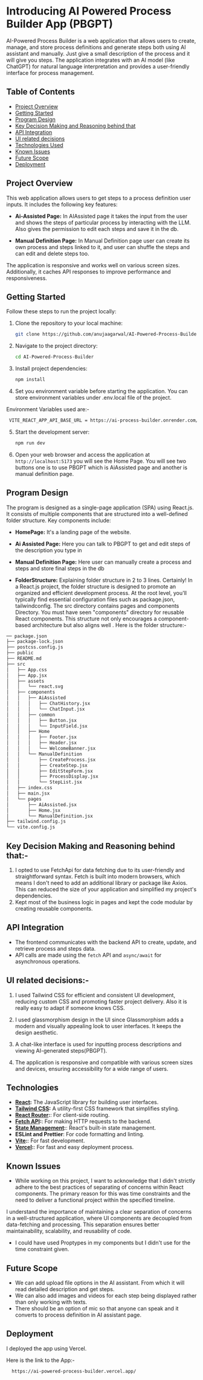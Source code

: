 # Introducing AI Powered Process Builder App (PBGPT)

AI-Powered Process Builder is a web application that allows users to create, manage, and store process definitions and generate steps both using AI assistant and manually. Just give a small description of the process and it will give you steps. The application integrates with an AI model (like ChatGPT) for natural language interpretation and provides a user-friendly interface for process management.

## Table of Contents

- [Project Overview](#project-overview)
- [Getting Started](#getting-started)
- [Program Design](#program-design)
- [Key Decision Making and Reasoning behind that](#decisions)
- [API Integration](#api-integration)
- [UI related decisions](#ui-related-decisions)
- [Technologies Used](#technologies-used)
- [Known Issues](#known-issues)
- [Future Scope](#future-scope)
- [Deployment](#Deployment)

## Project Overview

This web application allows users to get steps to a process definition user inputs. It includes the following key features:

- **Ai-Assisted Page:** In AIAssisted page it takes the input from the user and shows the steps of particular process by interacting with the LLM. Also gives the permission to edit each steps and save it in the db.

- **Manual Definition Page:** In Manual Definition page user can create its own process and steps linked to it, and user can shuffle the steps and can edit and delete steps too.

The application is responsive and works well on various screen sizes. Additionally, it caches API responses to improve performance and responsiveness.

## Getting Started

Follow these steps to run the project locally:

1. Clone the repository to your local machine:

   ```bash
   git clone https://github.com/anujaagarwal/AI-Powered-Process-Builder.git
   ```

2. Navigate to the project directory:

   ```bash
   cd AI-Powered-Process-Builder
   ```

3. Install project dependencies:

   ```bash
   npm install

   ```

4. Set you environment variable before starting the application. You can store environment variables under .env.local file of the project.

Environment Variables used are:-

```bash
 VITE_REACT_APP_API_BASE_URL = https://ai-process-builder.onrender.com/api
```

5. Start the development server:

   ```bash
   npm run dev

   ```

6. Open your web browser and access the application at `http://localhost:5173` you will see the Home Page. You will see two buttons one is to use PBGPT which is AiAssisted page and another is manual definition page.

## Program Design

The program is designed as a single-page application (SPA) using React.js. It consists of multiple components that are structured into a well-defined folder structure. Key components include:

- **HomePage:** It's a landing page of the website.

- **Ai Assisted Page:** Here you can talk to PBGPT to get and edit steps of the description you type in

- **Manual Definition Page:** Here user can manually create a process and steps and store final steps in the db

- **FolderStructure:** Explaining folder structure in 2 to 3 lines. Certainly! In a React.js project, the folder structure is designed to promote an organized and efficient development process. At the root level, you'll typically find essential configuration files such as package.json, tailwindconfig. The src directory contains pages and components Directory. You must have seen "components" directory for reusable React components. This structure not only encourages a component-based architecture but also aligns well .
  Here is the folder structure:-

```bash
── package.json
├── package-lock.json
├── postcss.config.js
├── public
├── README.md
├── src
│   ├── App.css
│   ├── App.jsx
│   ├── assets
│   │   └── react.svg
│   ├── components
│   │   ├── AiAssisted
│   │   │   ├── ChatHistory.jsx
│   │   │   └── ChatInput.jsx
│   │   ├── common
│   │   │   ├── Button.jsx
│   │   │   └── InputField.jsx
│   │   ├── Home
│   │   │   ├── Footer.jsx
│   │   │   ├── Header.jsx
│   │   │   └── WelcomeBanner.jsx
│   │   └── ManualDefinition
│   │       ├── CreateProcess.jsx
│   │       ├── CreateStep.jsx
│   │       ├── EditStepForm.jsx
│   │       ├── ProcessDisplay.jsx
│   │       └── StepList.jsx
│   ├── index.css
│   ├── main.jsx
│   └── pages
│       ├── AiAssisted.jsx
│       ├── Home.jsx
│       └── ManualDefinition.jsx
├── tailwind.config.js
└── vite.config.js

```

## Key Decision Making and Reasoning behind that:-

1. I opted to use FetchApi for data fetching due to its user-friendly and straightforward syntax. Fetch is built into modern browsers, which means I don't need to add an additional library or package like Axios. This can reduced the size of your application and simplified my project's dependencies.
2. Kept most of the business logic in pages and kept the code modular by creating reusable components.

## API Integration

- The frontend communicates with the backend API to create, update, and retrieve process and steps data.
- API calls are made using the `fetch` API and `async/await` for asynchronous operations.

## UI related decisions:-

1. I used Tailwind CSS for efficient and consistent UI development, reducing custom CSS and promoting faster project delivery. Also it is really easy to adapt if someone knows CSS.

2. I used glassmorphism design in the UI since Glassmorphism adds a modern and visually appealing look to user interfaces. It keeps the design aesthetic.

3. A chat-like interface is used for inputting process descriptions and viewing AI-generated steps(PBGPT).
4. The application is responsive and compatible with various screen sizes and devices, ensuring accessibility for a wide range of users.

## Technologies

- **[React](https://react.dev/):** The JavaScript library for building user interfaces.
- **[Tailwind CSS](https://tailwindcss.com/):** A utility-first CSS framework that simplifies styling.
- **[React Router](https://reactrouter.com/en/main):**: For client-side routing.
- **[Fetch API](https://developer.mozilla.org/en-US/docs/Web/API/Fetch_API):**: For making HTTP requests to the backend.
- **[State Management](https://legacy.reactjs.org/docs/hooks-state.html):**: React's built-in state management.
- **ESLint and Prettier**: For code formatting and linting.
- **[Vite](https://vitejs.dev/):**: For fast development.
- **[Vercel](https://vercel.com/):**: For fast and easy deployment process.

## Known Issues

- While working on this project, I want to acknowledge that I didn't strictly adhere to the best practices of separating of concerns within React components. The primary reason for this was time constraints and the need to deliver a functional project within the specified timeline.

I understand the importance of maintaining a clear separation of concerns in a well-structured application, where UI components are decoupled from data-fetching and processing. This separation ensures better maintainability, scalability, and reusability of code.

- I could have used Proptypes in my components but I didn't use for the time constraint given.

## Future Scope

- We can add upload file options in the AI assistant. From which it will read detailed description and get steps.
- We can also add images and videos for each step being displayed rather than only working with texts.
- There should be an option of mic so that anyone can speak and it converts to process definition in AI assistant page.

## Deployment

I deployed the app using Vercel.

Here is the link to the App:-

```bash
  https://ai-powered-process-builder.vercel.app/

```
